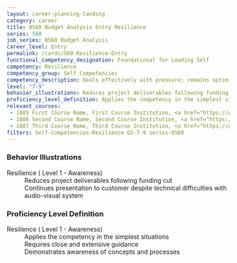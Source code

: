 ```yaml
---
layout: career-planning-landing
category: career
title: 0560 Budget Analysis Entry Resilience
series: 560
job_series: 0560 Budget Analysis
career_level: Entry
permalink: /cards/560-Resilience-Entry
functional_competency_designation: Foundational for Leading Self
competency: Resilience
competency_group: Self Competencies
competency_description: Deals effectively with pressure; remains optimistic and persistent, even under adversity; recovers quickly from setbacks 
level: "7-9"
behavior_illustrations: Reduces project deliverables following funding cut ? Continues presentation to customer despite technical difficulties with audio-visual system
proficiency_level_definition: Applies the competency in the simplest situations ? Requires close and extensive guidance ? Demonstrates awareness of concepts and processes
relevant_courses: 
 - 1885 First Course Name, First Course Institution, <a href="https://www.cfo.gov">www.cfo.gov</a>
 - 1886 Second Course Name, Second Course Institution, <a href="https://www.cfo.gov">www.cfo.gov</a>
 - 1887 Third Course Name, Third Course Institution, <a href="https://www.cfo.gov">www.cfo.gov</a>
filters: Self-Competencies-Resilience GS-7-9 series-0560
---
```


<div class="desktop:grid-col-6 margin-y-205">
  <div class="border-top-05 bg-white padding-2 shadow-5 height-full members-hover border-1px border-gray-30 border-top-orange radius-lg">
    <h3>Behavior Illustrations</h3>
    <dl class="text-base"><dt>Resilience ( Level 1 - Awareness)</dt><dd>Reduces project deliverables following funding cut </dd><dd> Continues presentation to customer despite technical difficulties with audio-visual system</dd></dl>
  </div>
</div>
<div class="desktop:grid-col-6 margin-y-205">
  <div class="border-top-05 bg-white padding-2 shadow-5 height-full members-hover border-1px border-gray-30 border-top-orange radius-lg">
    <h3>Proficiency Level Definition</h3>
    <dl class="text-base"><dt>Resilience ( Level 1 - Awareness)</dt><dd>Applies the competency in the simplest situations </dd><dd> Requires close and extensive guidance </dd><dd> Demonstrates awareness of concepts and processes</dd></dl>
  </div>
</div>